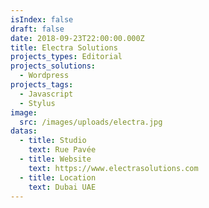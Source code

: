 ```yaml
---
isIndex: false
draft: false
date: 2018-09-23T22:00:00.000Z
title: Electra Solutions
projects_types: Editorial
projects_solutions:
  - Wordpress
projects_tags:
  - Javascript
  - Stylus
image:
  src: /images/uploads/electra.jpg
datas:
  - title: Studio
    text: Rue Pavée
  - title: Website
    text: https://www.electrasolutions.com
  - title: Location
    text: Dubai UAE
---
```

